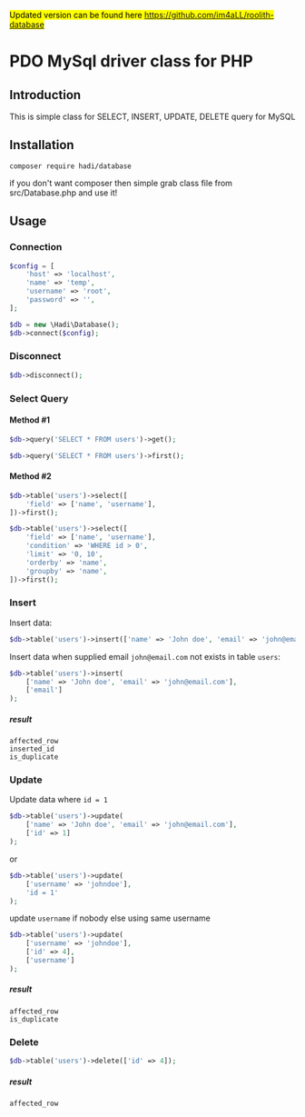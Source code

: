 <mark>Updated version can be found here https://github.com/im4aLL/roolith-database</mark>

# PDO MySql driver class for PHP

## Introduction
This is simple class for SELECT, INSERT, UPDATE, DELETE query for MySQL

## Installation 
`composer require hadi/database`

if you don't want composer then simple grab class file from src/Database.php and use it!

## Usage

### Connection
```php
$config = [
    'host' => 'localhost',
    'name' => 'temp',
    'username' => 'root',
    'password' => '',
];

$db = new \Hadi\Database();
$db->connect($config);
```

### Disconnect
```php
$db->disconnect();
```
    
### Select Query

#### Method #1
```php
$db->query('SELECT * FROM users')->get();
```

```php
$db->query('SELECT * FROM users')->first();
```
    
#### Method #2

```php
$db->table('users')->select([
    'field' => ['name', 'username'],
])->first();
```

```php
$db->table('users')->select([
    'field' => ['name', 'username'],
    'condition' => 'WHERE id > 0',
    'limit' => '0, 10',
    'orderby' => 'name',
    'groupby' => 'name',
])->first();
```
    
### Insert

Insert data:
```php
$db->table('users')->insert(['name' => 'John doe', 'email' => 'john@email.com']);
```

Insert data when supplied email `john@email.com` not exists in table `users`:

```php
$db->table('users')->insert(
    ['name' => 'John doe', 'email' => 'john@email.com'],
    ['email']
);
```

##### result

```
affected_row
inserted_id
is_duplicate
```
    
### Update

Update data where `id = 1`
```php
$db->table('users')->update(
    ['name' => 'John doe', 'email' => 'john@email.com'],
    ['id' => 1]
);
```

or 
```php
$db->table('users')->update(
    ['username' => 'johndoe'],
    'id = 1'
);
```

update `username` if nobody else using same username

```php
$db->table('users')->update(
    ['username' => 'johndoe'],
    ['id' => 4],
    ['username']
);
```

##### result
```
affected_row
is_duplicate
```
    
### Delete
```php
$db->table('users')->delete(['id' => 4]);
```

##### result
```
affected_row
```
